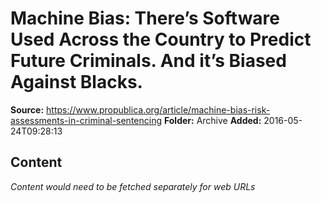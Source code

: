 # Machine Bias: There’s Software Used Across the Country to Predict Future Criminals. And it’s Biased Against Blacks.

**Source:** https://www.propublica.org/article/machine-bias-risk-assessments-in-criminal-sentencing
**Folder:** Archive
**Added:** 2016-05-24T09:28:13




## Content
*Content would need to be fetched separately for web URLs*
